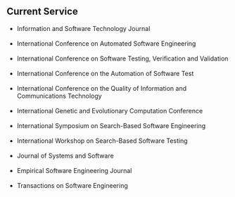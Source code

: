## Current Service
<ul>
<li><div class="serviceitem"> Information and Software Technology Journal </div> </li><br>
<li><div class="serviceitem"> International Conference on Automated Software Engineering </div> </li><br>
<li><div class="serviceitem"> International Conference on Software Testing, Verification and Validation </div> </li><br>
<li><div class="serviceitem"> International Conference on the Automation of Software Test </div> </li><br>
<li><div class="serviceitem"> International Conference on the Quality of Information and Communications Technology </div> </li><br>
<li><div class="serviceitem"> International Genetic and Evolutionary Computation Conference </div> </li><br>
<li><div class="serviceitem"> International Symposium on Search-Based Software Engineering </div> </li><br>
<li><div class="serviceitem"> International Workshop on Search-Based Software Testing </div> </li><br>
<li><div class="serviceitem"> Journal of Systems and Software </div> </li><br>
<li><div class="serviceitem"> Empirical Software Engineering Journal </div> </li><br>
<li><div class="serviceitem"> Transactions on Software Engineering </div> </li><br>
</ul>
